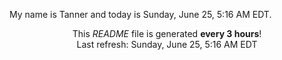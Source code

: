 My name is Tanner and today is Sunday, June 25, 5:16 AM EDT.

<p align="center">This <i>README</i> file is generated <b>every 3 hours</b>!</br>Last refresh: Sunday, June 25, 5:16 AM EDT<br /></p>
